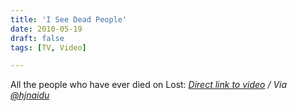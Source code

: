 ```yaml
---
title: 'I See Dead People'
date: 2010-05-19
draft: false
tags: [TV, Video]

---
```


All the people who have ever died on Lost:  _[Direct link to video](http://www.youtube.com/watch?v=69OXRew7v0I) / Via [@hjnaidu](http://twitter.com/hjnaidu/status/14317106579)_